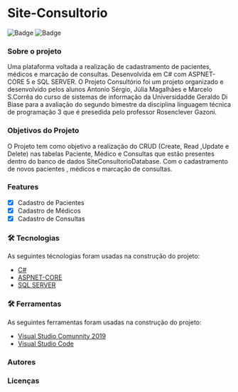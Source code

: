 # Site-Consultorio
![Badge](https://img.shields.io/github/stars/JuliaMaglhaes/SiteConsultorio?style=social)
![Badge](https://img.shields.io/github/forks/JuliaMaglhaes/SiteConsultorio)

### Sobre o projeto

Uma plataforma voltada a realização de cadastramento de pacientes, médicos e marcação de consultas.
Desenvolvida em C# com ASPNET-CORE 5 e SQL SERVER. O Projeto Consultório foi um projeto organizado e desenvolvido pelos
alunos Antonio Sérgio, Júlia Magalhães e Marcelo S.Corrêa  do curso de sistemas de informação da Universidadde Geraldo Di Biase 
para a avaliação do segundo bimestre da disciplina linguagem técnica de programação 3 que é presedida pelo professor Rosenclever Gazoni.

### Objetivos do Projeto

O Projeto tem como objetivo a realização do CRUD (Create, Read ,Update e Delete) nas tabelas Paciente, Médico e Consultas que 
estão presentes dentro do banco de dados SiteConsultorioDatabase. Com o cadastramento de novos pacientes , médicos e marcação de consultas.

### Features

- [x] Cadastro de Pacientes
- [x] Cadastro de Médicos
- [x] Cadastro de Consultas

### 🛠 Tecnologias

As seguintes técnologias foram usadas na construção do projeto:

- [C#](https://docs.microsoft.com/pt-br/dotnet/csharp/)
- [ASPNET-CORE](https://docs.microsoft.com/pt-br/aspnet/core/?view=aspnetcore-5.0)
- [SQL SERVER](https://www.microsoft.com/pt-br/sql-server/sql-server-downloads)

### 🛠 Ferramentas

As seguintes ferramentas foram usadas na construção do projeto:

- [Visual Studio Comunnity 2019](https://visualstudio.microsoft.com/pt-br/vs/)
- [Visual Studio Code](https://code.visualstudio.com/)

### Autores

### Licenças




